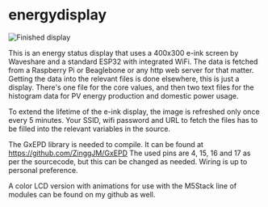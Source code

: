 # energydisplay

![Finished display](https://i.imgur.com/8EXR7QX.png)

This is an energy status display that uses a 400x300 e-ink screen by Waveshare and a standard ESP32 with integrated WiFi.
The data is fetched from a Raspberry Pi or Beaglebone or any http web server for that matter. Getting the data into the relevant files is done elsewhere, this is just a display. There's one file for the core values, and then two text files for the histogram data for PV energy production and domestic power usage.

To extend the lifetime of the e-ink display, the image is refreshed only once every 5 minutes. Your SSID, wifi password and URL to fetch the files has to be filled into the relevant variables in the source.

The GxEPD library is needed to compile. It can be found at https://github.com/ZinggJM/GxEPD
The used pins are 4, 15, 16 and 17 as per the sourcecode, but this can be changed as needed. Wiring is up to personal preference. 

A color LCD version with animations for use with the M5Stack line of modules can be found on my github as well.

